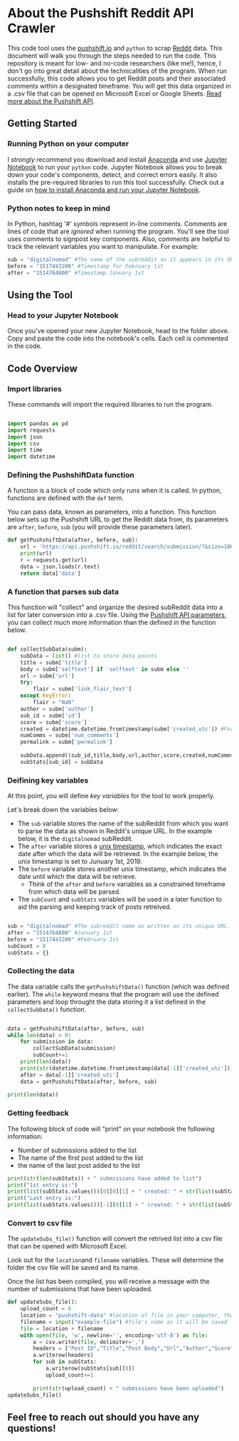 # About the Pushshift Reddit API Crawler

This code tool uses the [pushshift.io](https://pushshift.io/) and `python` to scrap [Reddit](https://www.reddit.com/) data. This document will walk you through the steps needed to run the code. This repository is meant for low- and no-code researchers (like me!), hence, I don't go into great detail about the technicalities of the program. When run successfully, this code allows you to get Reddit posts and their associated comments within a designated timeframe. You will get this data organized in a .csv file that can be opened on Microsoft Excel or Google Sheets. [Read more about the Pushshift API](https://github.com/pushshift/api).

## Getting Started

### Running Python on your computer
I *strongly* recommend you download and install [Anaconda](https://www.anaconda.com/) and use [Jupyter Notebook](https://jupyter.org/) to run your `python` code. Jupyter Notebook allows you to break down your code's components, detect, and correct errors easily. It also installs the pre-required libraries to run this tool successfully. Check out a guide on [how to install Anaconda and run your Jupyter Notebook](https://sparkbyexamples.com/python/install-anaconda-jupyter-notebook/).

### Python notes to keep in mind
In Python, hashtag '#' symbols represent in-line comments. Comments are lines of code that are _ignored_ when running the program. You'll see the tool uses comments to signpost key components. Also, comments are helpful to track the relevant variables you want to manipulate. For example: 

```python
sub = "digitalnomad" #The name of the subreddit as it appears in its URL, in this case, https://www.reddit.com/r/digitalnomad/
before = "1517443200" #Timestamp for February 1st
after = "1514764800" #Timestamp January 1st
```

## Using the Tool

### Head to your Jupyter Notebook

Once you've opened your new Jupyter Notebook, head to the folder above. Copy and paste the code into the notebook's cells. Each cell is commented in the code. 

## Code Overview

### Import libraries

These commands will import the required libraries to run the program. 

```python

import pandas as pd
import requests
import json
import csv
import time
import datetime
```

### Defining the PushshiftData function

A function is a block of code which only runs when it is called. In python, functions are defined with the `def` term.

You can pass data, known as parameters, into a function. This function below sets up the Pushshift URL to get the Reddit data from, its parameters are `after`, `before`, `sub` (you will provide these parameters later). 

```python
def getPushshiftData(after, before, sub):
    url = 'https://api.pushshift.io/reddit/search/submission/?&size=1000&after='+str(after)+'&before='+str(before)+'&subreddit='+str(sub)
    print(url)
    r = requests.get(url)
    data = json.loads(r.text)
    return data['data']
```
### A function that parses sub data
This function will "collect" and organize the desired subReddit data into a list for later conversion into a .csv file.
Using the [Pushshift API parameters](https://pushshift.io/api-parameters/), you can collect much more information than the defined in the function below. 

```python

def collectSubData(subm):
    subData = list() #list to store data points
    title = subm['title']
    body = subm['selftext'] if 'selftext' in subm else ''
    url = subm['url']
    try:
        flair = subm['link_flair_text']
    except KeyError:
        flair = "NaN"    
    author = subm['author']
    sub_id = subm['id']
    score = subm['score']
    created = datetime.datetime.fromtimestamp(subm['created_utc']) #For example, 1520561700.0
    numComms = subm['num_comments']
    permalink = subm['permalink']
    
    subData.append((sub_id,title,body,url,author,score,created,numComms,permalink,flair))
    subStats[sub_id] = subData
```

### Deifining key variables 

At this point, you will define _key variables_ for the tool to work properly. 

Let's break down the variables below:

* The `sub` variable stores the name of the subReddit from which you want to parse the data as shown in Reddit's unique URL. In the example below, it is the `digitalnomad` subReddit. 
* The `after` variable stores a [unix timestamp](https://www.unixtimestamp.com/), which indicates the exact date after which the data will be retrieved. In the example below, the unix timestamp is set to Junuary 1st, 2019.
* The `before` variable stores another unix timestamp, which indicates the date until which the data will be retrieve. 
    * Think of the `after` and `before` variables as a constrained timeframe from which data will be parsed. 
* The `subCount` and `subStats` variables will be used in a later function to aid the parsing and keeping track of posts retreived. 

```python

sub = "digitalnomad" #The subreddit name as written on its unique URL. For example: https://www.reddit.com/r/digitalnomad
after = "1514764800" #January 1st
before = "1517443200" #February 1st
subCount = 0
subStats = {}
```

### Collecting the data

The data variable calls the `getPushshiftData()` function (which was defined earlier). 
The `while` keyword means that the program will use the defined parameters and loop throught the data storing it a list defined in the `collectSubData()` function. 

```python

data = getPushshiftData(after, before, sub)
while len(data) > 0:
    for submission in data:
        collectSubData(submission)
        subCount+=1
    print(len(data))
    print(str(datetime.datetime.fromtimestamp(data[-1]['created_utc'])))
    after = data[-1]['created_utc']
    data = getPushshiftData(after, before, sub)
    
print(len(data))
```
### Getting feedback

The following block of code will "print" on your notebook the following information:

* Number of submissions added to the list
* The name of the first post added to the list
* the name of the last post added to the list

```python
print(str(len(subStats)) + " submissions have added to list")
print("1st entry is:")
print(list(subStats.values())[0][0][1] + " created: " + str(list(subStats.values())[0][0][5]))
print("Last entry is:")
print(list(subStats.values())[-1][0][1] + " created: " + str(list(subStats.values())[-1][0][5]))
```
### Convert to csv file

The `updateSubs_file()` function will convert the retrived list into a csv file that can be opened with Microsoft Excel. 

Look out for the `location`and `filename` variables. These will determine the folder the csv file will be saved and its name. 

Once the list has been compiled, you will receive a message with the number of submissions that have been uploaded. 

```python
def updateSubs_file():
    upload_count = 0
    location = "pushshift-data" #location of file in your computer, that is, the folder's where you want to save the file
    filename = input("example-file") #file's name as it will be saved
    file = location + filename
    with open(file, 'w', newline='', encoding='utf-8') as file: 
        a = csv.writer(file, delimiter=',')
        headers = ["Post ID","Title","Post Body","Url","Author","Score","Publish Date","Total No. of Comments","Permalink","Flair"] #Headers for the csv file's columns
        a.writerow(headers)
        for sub in subStats:
            a.writerow(subStats[sub][0])
            upload_count+=1
            
        print(str(upload_count) + " submissions have been uploaded")
updateSubs_file()
```

## Feel free to reach out should you have any questions!